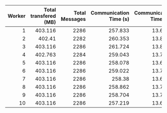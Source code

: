 |   Worker |   Total transfered (MB) |   Total Messages |   Communication Time (s) |   Communication Time (%) |   Work Time (s) |   Work Time (%) |   Other Time (s) |   Other Time (%) |
|---------:|------------------------:|-----------------:|-------------------------:|-------------------------:|----------------:|----------------:|-----------------:|-----------------:|
|        1 |                 403.116 |             2286 |                  257.833 |                  13.6627 |         50.0205 |         2.65061 |          1579.28 |          83.6867 |
|        2 |                 402.41  |             2282 |                  260.353 |                  13.8017 |         47.7036 |         2.52883 |          1578.33 |          83.6695 |
|        3 |                 403.116 |             2286 |                  261.724 |                  13.8649 |         48.0524 |         2.54558 |          1577.91 |          83.5896 |
|        4 |                 402.763 |             2284 |                  259.043 |                  13.7268 |         47.9059 |         2.53855 |          1580.18 |          83.7347 |
|        5 |                 403.116 |             2286 |                  258.078 |                  13.6734 |         50.9559 |         2.69973 |          1578.41 |          83.6269 |
|        6 |                 403.116 |             2286 |                  259.022 |                  13.7233 |         51.0524 |         2.70481 |          1577.39 |          83.5719 |
|        7 |                 403.116 |             2286 |                  258.38  |                  13.6897 |         49.9889 |         2.64855 |          1579.04 |          83.6618 |
|        8 |                 403.116 |             2286 |                  258.862 |                  13.7114 |         49.1998 |         2.60601 |          1579.88 |          83.6826 |
|        9 |                 403.116 |             2286 |                  258.704 |                  13.7038 |         52.3117 |         2.77099 |          1576.81 |          83.5252 |
|       10 |                 403.116 |             2286 |                  257.219 |                  13.6288 |         50.9149 |         2.69774 |          1579.19 |          83.6735 |